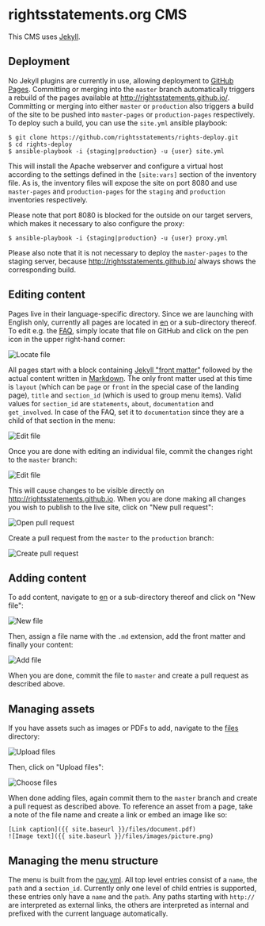 # rightsstatements.org CMS

This CMS uses [Jekyll](https://jekyllrb.com/).

## Deployment

No Jekyll plugins are currently in use, allowing deployment to [GitHub Pages](https://pages.github.com/). Committing or merging into the `master` branch automatically triggers a rebuild of the pages available at http://rightsstatements.github.io/. Committing or merging into either `master` or `production` also triggers a build of the site to be pushed into `master-pages` or `production-pages` respectively. To deploy such a build, you can use the `site.yml` ansible playbook:

    $ git clone https://github.com/rightsstatements/rights-deploy.git
    $ cd rights-deploy
    $ ansible-playbook -i {staging|production} -u {user} site.yml

This will install the Apache webserver and configure a virtual host according to the settings defined in the `[site:vars]` section of the inventory file. As is, the inventory files will expose the site on port 8080 and use `master-pages` and `production-pages` for the `staging` and `production` inventories respectively.

Please note that port 8080 is blocked for the outside on our target servers, which makes it necessary to also configure the proxy:

    $ ansible-playbook -i {staging|production} -u {user} proxy.yml

Please also note that it is not necessary to deploy the `master-pages` to the staging server, because http://rightsstatements.github.io/ always shows the corresponding build.

## Editing content

Pages live in their language-specific directory. Since we are launching with English only, currently all pages are located in [en](https://github.com/rightsstatements/rightsstatements.github.io/tree/master/en) or a sub-directory thereof. To edit e.g. the [FAQ](https://github.com/rightsstatements/rightsstatements.github.io/blob/master/en/documentation/faq.md), simply locate that file on GitHub and click on the pen icon in the upper right-hand corner:

![Locate file](files/images/file.png?raw=true)

All pages start with a block containing [Jekyll "front matter"](https://jekyllrb.com/docs/frontmatter/) followed by the actual content written in [Markdown](https://github.com/adam-p/markdown-here/wiki/Markdown-Cheatsheet). The only front matter used at this time is `layout` (which can be `page` or `front` in the special case of the landing page), `title` and `section_id` (which is used to group menu items). Valid values for `section_id` are `statements`, `about`, `documentation` and `get_involved`. In case of the FAQ, set it to `documentation` since they are a child of that section in the menu:

![Edit file](files/images/edit.png?raw=true)

Once you are done with editing an individual file, commit the changes right to the `master` branch:

![Edit file](files/images/commit.png?raw=true)

This will cause changes to be visible directly on http://rightsstatements.github.io. When you are done making all changes you wish to publish to the live site, click on "New pull request":

![Open pull request](files/images/open_pull_request.png?raw=true)

Create a pull request from the `master` to the `production` branch:

![Create pull request](files/images/create_pull_request.png?raw=true)

## Adding content

To add content, navigate to [en](https://github.com/rightsstatements/rightsstatements.github.io/tree/master/en) or a sub-directory thereof and click on "New file":

![New file](files/images/new_file.png?raw=true)

Then, assign a file name with the `.md` extension, add the front matter and finally your content:

![Add file](files/images/add_file.png?raw=true)

When you are done, commit the file to `master` and create a pull request as described above.

## Managing assets

If you have assets such as images or PDFs to add, navigate to the [files](https://github.com/rightsstatements/rightsstatements.github.io/tree/master/files) directory:

![Upload files](files/images/upload_files.png?raw=true)

Then, click on "Upload files":

![Choose files](files/images/choose_files.png?raw=true)

When done adding files, again commit them to the `master` branch and create a pull request as described above. To reference an asset from a page, take a note of the file name and create a link or embed an image like so:

    [Link caption]({{ site.baseurl }}/files/document.pdf)
    ![Image text]({{ site.baseurl }}/files/images/picture.png)

## Managing the menu structure

The menu is built from the [nav.yml](https://github.com/rightsstatements/rightsstatements.github.io/blob/master/_data/nav.yml). All top level entries consist of a `name`, the `path` and a `section_id`. Currently only one level of child entries is supported, these entries only have a `name` and the `path`. Any paths starting with `http://` are interpreted as external links, the others are interpreted as internal and prefixed with the current language automatically.
